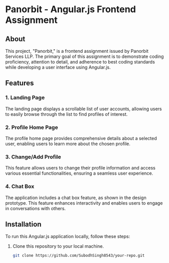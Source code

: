 # Panorbit - Angular.js Frontend Assignment

## About

This project, "Panorbit," is a frontend assignment issued by Panorbit Services LLP. The primary goal of this assignment is to demonstrate coding proficiency, attention to detail, and adherence to best coding standards while developing a user interface using Angular.js.

## Features

### 1. Landing Page

The landing page displays a scrollable list of user accounts, allowing users to easily browse through the list to find profiles of interest.

### 2. Profile Home Page

The profile home page provides comprehensive details about a selected user, enabling users to learn more about the chosen profile.

### 3. Change/Add Profile

This feature allows users to change their profile information and access various essential functionalities, ensuring a seamless user experience.

### 4. Chat Box

The application includes a chat box feature, as shown in the design prototype. This feature enhances interactivity and enables users to engage in conversations with others.

## Installation

To run this Angular.js application locally, follow these steps:

1. Clone this repository to your local machine.
   ```bash
   git clone https://github.com/SubodhSingh8543/your-repo.git
